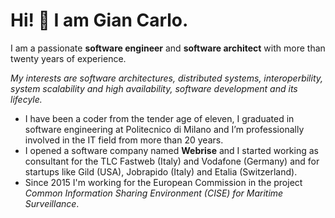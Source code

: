 # Hi! :wave: I am Gian Carlo.

I am a passionate **software engineer** and **software architect** with more than twenty years of experience. 

*My interests are software architectures, distributed systems, interoperbility, system scalability and high availability, software development and its lifecyle.*

- I have been a coder from the tender age of eleven, I graduated in software engineering at Politecnico di Milano and I’m professionally involved in the IT field from more than 20 years.
- I opened a software company named **Webrise** and I started working as consultant for the TLC Fastweb (Italy) and Vodafone (Germany) and for startups like Gild (USA), Jobrapido (Italy) and Etalia (Switzerland).
- Since 2015 I'm working for the European Commission in the project *Common Information Sharing Environment (CISE) for Maritime Surveillance*.
